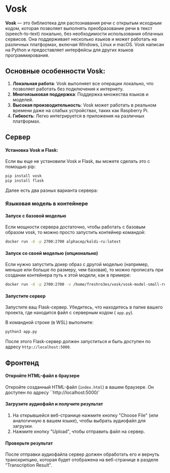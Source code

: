 # Vosk
**Vosk** — это библиотека для распознавания речи с открытым исходным кодом, которая позволяет выполнять преобразование речи в текст (speech-to-text) локально, без необходимости использования облачных сервисов. Она поддерживает несколько языков и может работать на различных платформах, включая Windows, Linux и macOS. Vosk написан на Python и предоставляет интерфейсы для других языков программирования.
## Основные особенности Vosk:

1. **Локальная работа**: Vosk выполняет все операции локально, что позволяет работать без подключения к интернету.
2. **Многоязыковая поддержка**: Поддержка множества языков и моделей.
3. **Высокая производительность**: Vosk может работать в реальном времени даже на слабых устройствах, таких как Raspberry Pi.
4. **Гибкость**: Легко интегрируется в приложения на различных платформах.

## Сервер

#### Установка Vosk и Flask:

Если вы еще не установили Vosk и Flask, вы можете сделать это с помощью pip:

```bash
pip install vosk
pip install flask
```

Далее есть два разных варианта сервера:
### Языковая модель в контейнере

#### Запуск с базовой моделью

Если мощности сервера достаточно, чтобы работать с базовым образом vosk, то можно просто запустить контейнер командой:

```bash
docker run -d -p 2700:2700 alphacep/kaldi-ru:latest
```

#### Запуск со своей моделью (опционально)

Если нужно запустить докер образ с другой моделью (например, меньше или больше по размеру, чем базовая), то можно прописать при создании контейнера путь к этой модели, как в примере:

```bash
docker run -d -p 2700:2700 -v /home/freshro3es/vosk/vosk-model-small-ru-0.22:/opt/vosk-model-ru/model alphacep/kaldi-ru:latest
```

#### Запустите сервер

Запустите ваш Flask-сервер. Убедитесь, что находитесь в папке вашего проекта, где находится файл с серверным кодом ( `app.py`).

В командной строке (в WSL) выполните:

```bash
python3 app.py
```

После этого Flask-сервер должен запуститься и быть доступен по адресу `http://localhost:5000`.

## Фронтенд

#### Откройте HTML-файл в браузере

Откройте созданный HTML-файл (`index.html`) в вашем браузере. Он доступен по адресу ``http://localhost:5000/`

#### Загрузите аудиофайл и получите результат

1. На открывшейся веб-странице нажмите кнопку "Choose File" (или аналогичную в вашем языке), чтобы выбрать аудиофайл для загрузки.
2. Нажмите кнопку "Upload", чтобы отправить файл на сервер.

#### Проверьте результат

После отправки аудиофайла сервер должен обработать его и вернуть транскрипцию, которая будет отображена на веб-странице в разделе "Transcription Result".